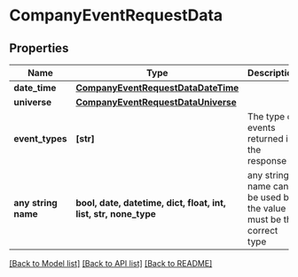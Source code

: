 # CompanyEventRequestData


## Properties
Name | Type | Description | Notes
------------ | ------------- | ------------- | -------------
**date_time** | [**CompanyEventRequestDataDateTime**](CompanyEventRequestDataDateTime.md) |  | [optional] 
**universe** | [**CompanyEventRequestDataUniverse**](CompanyEventRequestDataUniverse.md) |  | [optional] 
**event_types** | **[str]** | The type of events returned in the response | [optional] 
**any string name** | **bool, date, datetime, dict, float, int, list, str, none_type** | any string name can be used but the value must be the correct type | [optional]

[[Back to Model list]](../README.md#documentation-for-models) [[Back to API list]](../README.md#documentation-for-api-endpoints) [[Back to README]](../README.md)


